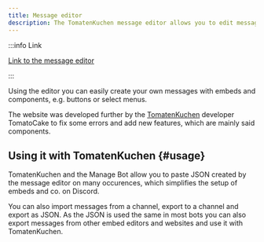 ```yaml
---
title: Message editor
description: The TomatenKuchen message editor allows you to edit message content, embeds and components on a website.
---
```


:::info Link

[Link to the message editor](https://embed.tomatenkuchen.com)

:::

Using the editor you can easily create your own messages with embeds and components, e.g. buttons or select menus.

The website was developed further by the [TomatenKuchen](/about) developer TomatoCake to fix some errors and add new features, which are mainly said components.

## Using it with TomatenKuchen {#usage}

TomatenKuchen and the Manage Bot allow you to paste JSON created by the message editor on many occurences, which simplifies the setup of embeds and co. on Discord.

You can also import messages from a channel, export to a channel and export as JSON. As the JSON is used the same in most bots you can also export messages from other embed editors and websites and use it with TomatenKuchen.
